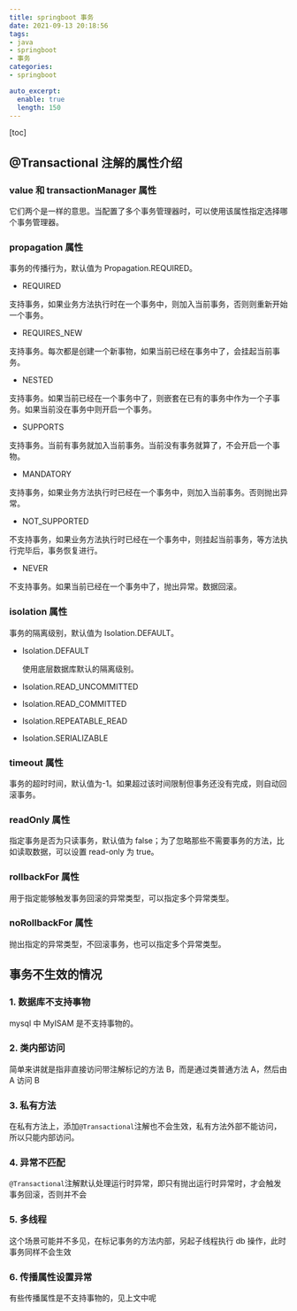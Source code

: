 ```yaml
---
title: springboot 事务
date: 2021-09-13 20:18:56
tags:
- java
- springboot
- 事务
categories:
- springboot

auto_excerpt:
  enable: true
  length: 150
---
```


[toc]

## @Transactional 注解的属性介绍

### value 和 transactionManager 属性

它们两个是一样的意思。当配置了多个事务管理器时，可以使用该属性指定选择哪个事务管理器。

### propagation 属性

事务的传播行为，默认值为 Propagation.REQUIRED。

* REQUIRED

支持事务，如果业务方法执行时在一个事务中，则加入当前事务，否则则重新开始一个事务。

* REQUIRES_NEW

支持事务。每次都是创建一个新事物，如果当前已经在事务中了，会挂起当前事务。

* NESTED

支持事务。如果当前已经在一个事务中了，则嵌套在已有的事务中作为一个子事务。如果当前没在事务中则开启一个事务。

* SUPPORTS

支持事务。当前有事务就加入当前事务。当前没有事务就算了，不会开启一个事物。

* MANDATORY

支持事务，如果业务方法执行时已经在一个事务中，则加入当前事务。否则抛出异常。

* NOT_SUPPORTED

不支持事务，如果业务方法执行时已经在一个事务中，则挂起当前事务，等方法执行完毕后，事务恢复进行。

* NEVER

不支持事务。如果当前已经在一个事务中了，抛出异常。数据回滚。

### isolation 属性

事务的隔离级别，默认值为 Isolation.DEFAULT。

* Isolation.DEFAULT

  使用底层数据库默认的隔离级别。

* Isolation.READ_UNCOMMITTED

* Isolation.READ_COMMITTED

* Isolation.REPEATABLE_READ

* Isolation.SERIALIZABLE

### timeout 属性

事务的超时时间，默认值为-1。如果超过该时间限制但事务还没有完成，则自动回滚事务。

### readOnly 属性

指定事务是否为只读事务，默认值为 false；为了忽略那些不需要事务的方法，比如读取数据，可以设置 read-only 为 true。

### rollbackFor 属性

用于指定能够触发事务回滚的异常类型，可以指定多个异常类型。

### noRollbackFor 属性

抛出指定的异常类型，不回滚事务，也可以指定多个异常类型。

## 事务不生效的情况

### 1. 数据库不支持事物

mysql 中 MyISAM 是不支持事物的。

### 2. 类内部访问

简单来讲就是指非直接访问带注解标记的方法 B，而是通过类普通方法 A，然后由 A 访问 B

### 3. 私有方法

在私有方法上，添加`@Transactional`注解也不会生效，私有方法外部不能访问，所以只能内部访问。

### 4. 异常不匹配

`@Transactional`注解默认处理运行时异常，即只有抛出运行时异常时，才会触发事务回滚，否则并不会

### 5. 多线程

这个场景可能并不多见，在标记事务的方法内部，另起子线程执行 db 操作，此时事务同样不会生效

### 6. 传播属性设置异常

有些传播属性是不支持事物的，见上文中呢
